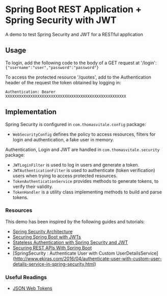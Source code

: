 # Spring Boot REST Application + Spring Security with JWT

A demo to test Spring Security and JWT for a RESTful application

## Usage

To login, add the following code to the body of a GET request at '/login':
`{"username":"user","password":"password"}`

To access the protected resource '/quotes', add to the Authentication header of the request the token obtained by logging in:

`Authentication: Bearer XXXXXXXXXXXXXXXXXXXXXXXXXXXXXXXXXXXXXXXXXXXXXXXXXXXXX	`

## Implementation

Spring Security is configured in `com.thomasvitale.config` package:
* `WebSecurityConfig` defines the policy to access resources, filters for login and authentication, a fake user in memory.

Authentication, Login and JWT are handled in `com.thomasvitale.security` package:
* `JWTLoginFilter` is used to log in users and generate a token.
* `JWTAuthenticationFilter` is used to authenticate (token verification) users when trying to access protected resources.
* `TokenAuthenticationService` provides methods to generate tokens, to verify their validity.
* `TokenHandler` is a utility class implementing methods to build and parse tokens.

### Resources

This demo has been inspired by the following guides and tutorials:

* [Spring Security Architecture](https://spring.io/guides/topicals/spring-security-architecture/)
* [Securing Spring Boot with JWTs](https://auth0.com/blog/securing-spring-boot-with-jwts/)
* [Stateless Authentication with Spring Security and JWT](http://technicalrex.com/2015/02/20/stateless-authentication-with-spring-security-and-jwt)
* [Securing REST APIs With Spring Boot](http://ryanjbaxter.com/2015/01/06/securing-rest-apis-with-spring-boot/)
* [SpringSecurity : Authenticate User with Custom UserDetailsService] (http://www.ekiras.com/2016/04/authenticate-user-with-custom-user-details-service-in-spring-security.html)

### Useful Readings

* [JSON Web Tokens](http://niels.nu/blog/2015/json-web-tokens.html)